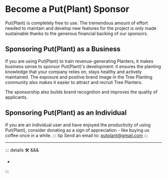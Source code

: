 
# Become a Put(Plant) Sponsor

<eko>Put(Plant)</eko> is completely free to use. The tremendous amount of effort needed to maintain and develop new features for the project is only made sustainable thanks to the generous financial backing of our sponsors.

## Sponsoring <eko>Put(Plant)</eko> as a Business

If you are using <eko>Put(Plant)</eko> to train revenue-generating Planters, it makes business sense to sponsor <eko>Put(Plant)</eko>'s development: it ensures the planting knowledge that your company relies on, stays healthy and actively maintained. The exposure and positive brand image in the Tree Planting community also makes it easier to attract and recruit Tree Planters.

The sponsorship also builds brand recognition and improves the quality of applicants.

## Sponsoring <eko>Put(Plant)</eko> as an Individual

If you are an individual user and have enjoyed the productivity of using <eko>Put(Plant)</eko>, consider donating as a sign of appreciation - like buying us coffee once in a while.
::: tip Send an email to:
<putplant@gmail.com>
:::

---

<!-- =================================================== -->
<!-- =================================================== -->
<!-- =================================================== -->
<!-- =================================================== -->
<!-- =================================================== -->
::: details 🛠 <dev>&&&</dev>

-

:::
